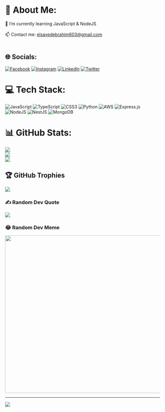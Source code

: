 # 💫 About Me:
 🌱 I’m currently learning JavaScript & NodeJS<br><br>📫 Contact me: elsayedebrahim603@gmail.com<br><br>


## 🌐 Socials:
[![Facebook](https://img.shields.io/badge/Facebook-%231877F2.svg?logo=Facebook&logoColor=white)](https://facebook.com/0x3brvh1m) [![Instagram](https://img.shields.io/badge/Instagram-%23E4405F.svg?logo=Instagram&logoColor=white)](https://instagram.com/0x3brvh1m) [![LinkedIn](https://img.shields.io/badge/LinkedIn-%230077B5.svg?logo=linkedin&logoColor=white)](https://linkedin.com/in/0x3brvh1m) [![Twitter](https://img.shields.io/badge/Twitter-%231DA1F2.svg?logo=Twitter&logoColor=white)](https://twitter.com/0x3brvh1m) 

# 💻 Tech Stack:
![JavaScript](https://img.shields.io/badge/javascript-%23323330.svg?style=for-the-badge&logo=javascript&logoColor=%23F7DF1E) ![TypeScript](https://img.shields.io/badge/typescript-%23007ACC.svg?style=for-the-badge&logo=typescript&logoColor=white) ![CSS3](https://img.shields.io/badge/css3-%231572B6.svg?style=for-the-badge&logo=css3&logoColor=white) ![Python](https://img.shields.io/badge/python-3670A0?style=for-the-badge&logo=python&logoColor=ffdd54) ![AWS](https://img.shields.io/badge/AWS-%23FF9900.svg?style=for-the-badge&logo=amazon-aws&logoColor=white) ![Express.js](https://img.shields.io/badge/express.js-%23404d59.svg?style=for-the-badge&logo=express&logoColor=%2361DAFB) ![NodeJS](https://img.shields.io/badge/node.js-6DA55F?style=for-the-badge&logo=node.js&logoColor=white) ![NestJS](https://img.shields.io/badge/nestjs-%23E0234E.svg?style=for-the-badge&logo=nestjs&logoColor=white) ![MongoDB](https://img.shields.io/badge/MongoDB-%234ea94b.svg?style=for-the-badge&logo=mongodb&logoColor=white)
# 📊 GitHub Stats:
![](https://github-readme-stats.vercel.app/api?username=0x3brvh1m&theme=dark&hide_border=false&include_all_commits=false&count_private=false)<br/>
![](https://github-readme-streak-stats.herokuapp.com/?user=0x3brvh1m&theme=dark&hide_border=false)<br/>
![](https://github-readme-stats.vercel.app/api/top-langs/?username=0x3brvh1m&theme=dark&hide_border=false&include_all_commits=false&count_private=false&layout=compact)

## 🏆 GitHub Trophies
![](https://github-profile-trophy.vercel.app/?username=0x3brvh1m&theme=radical&no-frame=false&no-bg=true&margin-w=4)

### ✍️ Random Dev Quote
![](https://quotes-github-readme.vercel.app/api?type=horizontal&theme=radical)

### 😂 Random Dev Meme
<img src="https://random-memer.herokuapp.com/" width="512px"/>

---
[![](https://visitcount.itsvg.in/api?id=0x3brvh1m&icon=0&color=0)](https://visitcount.itsvg.in)
